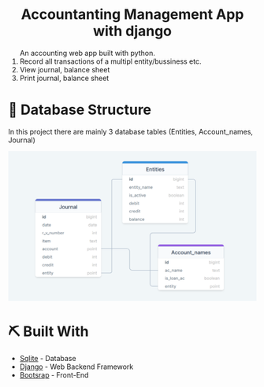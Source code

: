 # 
 
<!-- <p align="center">
  <a href="" rel="noopener">
 <img src="https://i.imgur.com/AZ2iWek.png" alt="Project logo"></a>
</p> -->
<h1 align="center">Accountanting Management App with django</h1>


<ol > An accounting web app built with python.
 <li> Record all transactions of a  multipl entity/bussiness etc.</li>
 <li> View journal, balance sheet</li>
 <li> Print journal, balance sheet</li>


</ol>

# 🧱 Database Structure <a name = ""></a>

In this project there are mainly 3 database tables (Entities, Account_names, Journal)


<img src='database.png'>

# ⛏️ Built With <a name = "tech_stack"></a>

- [Sqlite](https://www.mongodb.com/) - Database
- [Django](https://expressjs.com/) - Web Backend Framework
- [Bootsrap](https://vuejs.org/) - Front-End

<!-- ## ✍️ Authors <a name = "authors"></a>
- [@kylelobo](https://github.com/kylelobo) - Idea & Initial work
See also the list of [contributors](https://github.com/kylelobo/The-Documentation-Compendium/contributors)
who participated in this project. -->

<!-- ## 📷 Screenshots
<img src='Screenshot (58).png'>
<img src='Screenshot (59).png'>
<img src='Screenshot (60).png'>
<img src='Screenshot (61).png'>
<img src='Screenshot (62).png'>
<img src='Screenshot (63).png'>
<img src='Screenshot (64).png'>
<img src='Screenshot (65).png'>
<img src='Screenshot (66).png'> -->
<!-- 

# 🎉 Acknowledgments <a name = "acknowledgments"></a>

- Tutorial followed : YesTech Media YouTube Channel
- Link : https://www.youtube.com/channel/UC8oGXh16q4YXnVPNrF3fE9w -->
